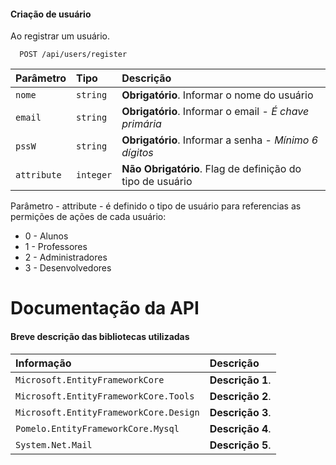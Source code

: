 #### Criação de usuário

Ao registrar um usuário.

```http
  POST /api/users/register
```
| Parâmetro        | Tipo       | Descrição                                                 |
| :--------------- | :-------   | :---------------------------------------------------      |
| `nome`           | `string`   | **Obrigatório**. Informar o nome do usuário               |
| `email`          | `string`   | **Obrigatório**. Informar o email - _É chave primária_    |
| `pssW`           | `string`   | **Obrigatório**. Informar a senha - _Mínimo 6 dígitos_    |
| `attribute`      | `integer`  | **Não Obrigatório**. Flag de definição do tipo de usuário |

Parâmetro - attribute - é definido o tipo de usuário para referencias as permições de ações de cada usuário:

* 0 - Alunos
* 1 - Professores
* 2 - Administradores
* 3 - Desenvolvedores

# Documentação da API

#### Breve descrição das bibliotecas utilizadas

| Informação                                 | Descrição                                                 |
| :------------------------------------------| :-------------------------------------------------------- |
| `Microsoft.EntityFrameworkCore`            | **Descrição 1**.                                          |
| `Microsoft.EntityFrameworkCore.Tools`      | **Descrição 2**.                                          |
| `Microsoft.EntityFrameworkCore.Design`     | **Descrição 3**.                                          |
| `Pomelo.EntityFrameworkCore.Mysql`         | **Descrição 4**.                                          |
| `System.Net.Mail`                          | **Descrição 5**.                                          |



